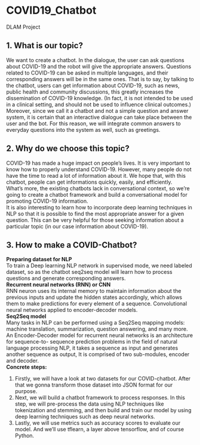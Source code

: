 # COVID19_Chatbot
DLAM Project

## 1. What is our topic?  
We want to create a chatbot. In the dialogue, the user can ask questions about COVID-19 and the robot will give
the appropriate answers. Questions related to COVID-19 can be asked in multiple languages, and their corresponding
answers will be in the same ones. That is to say, by talking to the chatbot, users can get information about COVID-19,
such as news, public health and community discussions, this greatly increases the dissemination of COVID-19 knowledge.
(In fact, it is not intended to be used in a clinical setting, and should not be used to influence clinical outcomes.)  
Moreover, since we call it a chatbot and not a simple question and answer system, it is certain that an interactive
dialogue can take place between the user and the bot. For this reason, we will integrate common answers to everyday
questions into the system as well, such as greetings.  

## 2. Why do we choose this topic?  
COVID-19 has made a huge impact on people’s lives. It is very important to know how to properly understand
COVID-19. However, many people do not have the time to read a lot of information about it. We hope that, with this
chatbot, people can get informations quickly, easily, and efficiently.  
What’s more, the existing chatbots lack in conversational context, so we’re going to create a chatbot framework and
build a conversational model for promoting COVID-19 information.  
It is also interesting to learn how to incorporate deep learning techniques in NLP so that it is possible to find the most
appropriate answer for a given question. This can be very helpful for those seeking information about a particular topic
(in our case information about COVID-19).  

## 3. How to make a COVID-Chatbot?  
**Preparing dataset for NLP**  
To train a Deep learning NLP network in supervised mode, we need labeled dataset, so as the chatbot seq2seq model
will learn how to process questions and generate corresponding answers.  
**Recurrent neural networks (RNN) or CNN**  
RNN neuron uses its internal memory to maintain information about the previous inputs and update the hidden states
accordingly, which allows them to make predictions for every element of a sequence. Convolutional neural networks
applied to encoder-decoder models.  
**Seq2Seq model**  
Many tasks in NLP can be performed using a Seq2Seq mapping models: machine translation, summarization, question
answering, and many more. An Encoder-Decoder model for recurrent neural networks is an architecture for sequence-to-
sequence prediction problems in the field of natural language processing NLP, it takes a sequence as input and generates
another sequence as output, It is comprised of two sub-modules, encoder and decoder.  
**Concrete steps:**
1. Firstly, we will have a look at two datasets for our COVID-chatbot. After that we gonna transform those dataset into JSON format for our
purpose.  
2. Next, we will build a chatbot framework to process responses. In this step, we will pre-process the data using NLP
techniques like tokenization and stemming, and then build and train our model by using deep learning techniques
such as deep neural networks.
3. Lastly, we will use metrics such as accuracy scores to evaluate our model. And we’ll use tflearn, a layer above
tensorflow, and of course Python.
